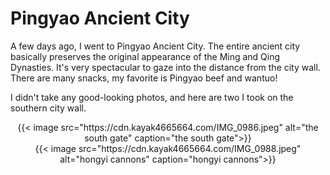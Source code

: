 # Pingyao Ancient City


A few days ago, I went to Pingyao Ancient City. The entire ancient city basically preserves the original appearance of the Ming and Qing Dynasties. It's very spectacular to gaze into the distance from the city wall. There are many snacks, my favorite is Pingyao beef and wantuo!
<!--more-->

I didn't take any good-looking photos, and here are two I took on the southern city wall.

<div align="center">
{{< image src="https://cdn.kayak4665664.com/IMG_0986.jpeg" alt="the south gate" caption="the south gate">}}
</div>

<div align="center">
{{< image src="https://cdn.kayak4665664.com/IMG_0988.jpeg" alt="hongyi cannons" caption="hongyi cannons">}}
</div>
